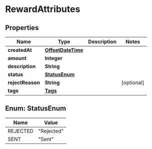 # RewardAttributes

## Properties
Name | Type | Description | Notes
------------ | ------------- | ------------- | -------------
**createdAt** | [**OffsetDateTime**](OffsetDateTime.md) |  | 
**amount** | **Integer** |  | 
**description** | **String** |  | 
**status** | [**StatusEnum**](#StatusEnum) |  | 
**rejectReason** | **String** |  |  [optional]
**tags** | [**Tags**](Tags.md) |  | 

<a name="StatusEnum"></a>
## Enum: StatusEnum
Name | Value
---- | -----
REJECTED | &quot;Rejected&quot;
SENT | &quot;Sent&quot;
